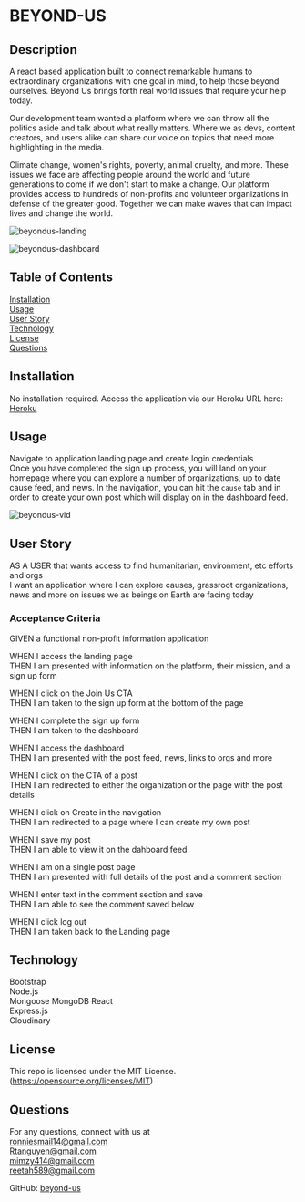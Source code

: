 # BEYOND-US

   
## Description
A react based application built to connect remarkable humans to extraordinary organizations with one goal in mind, to help those beyond ourselves. Beyond Us brings forth real world issues that require your help today.   
   
Our development team wanted a platform where we can throw all the politics aside and talk about what really matters. Where we as devs, content creators, and users alike can share our voice on topics that need more highlighting in the media.    
    
Climate change, women's rights, poverty, animal cruelty, and more. These issues we face are affecting people around the world and future generations to come if we don't start to make a change. Our platform provides access to hundreds of non-profits and volunteer organizations in defense of the greater good. Together we can make waves that can impact lives and change the world.

![beyondus-landing](https://user-images.githubusercontent.com/79684575/131228501-44cd7549-7f8e-41d7-9496-a548a7718cd3.png)


![beyondus-dashboard](https://user-images.githubusercontent.com/79684575/131228551-8b453818-b969-43f7-830a-842e5eda656c.png)



## Table of Contents

[Installation](#installation)   
[Usage](#usage)   
[User Story](#userstory)   
[Technology](technnology)   
[License](#license)   
[Questions](#questions)   

## Installation   
No installation required. Access the application via our Heroku URL here: [Heroku](https://github.com/rtanguyen/beyond-us)

## Usage 
Navigate to application landing page and create login credentials    
Once you have completed the sign up process, you will land on your homepage where you can explore a number of organizations, up to date cause feed, and news. In the navigation, you can hit the `cause` tab and in order to create your own post which will display on in the dashboard feed.

![beyondus-vid](https://user-images.githubusercontent.com/79684575/131228402-04b191a2-5ec6-4279-b8be-e87c2c37edf6.gif)

## User Story
AS A USER that wants access to find humanitarian, environment, etc efforts and orgs     
I want an application where I can explore causes, grassroot organizations, news and more on issues we as beings on Earth are facing today   

### Acceptance Criteria
GIVEN a functional non-profit information application     

WHEN I access the landing page    
THEN I am presented with information on the platform, their mission, and a sign up form    
    
WHEN I click on the Join Us CTA    
THEN I am taken to the sign up form at the bottom of the page    
    
WHEN I complete the sign up form    
THEN I am taken to the dashboard   
    
WHEN  I access the dashboard      
THEN I am presented with the post feed, news, links to orgs and more       

WHEN I click on the CTA of a post       
THEN I am redirected to either the organization or the page with the post details        
    
WHEN I click on Create in the navigation         
THEN I am redirected to a page where I can create my own post     
    
WHEN I save my post       
THEN I am able to view it on the dahboard feed       

WHEN I am on a single post page             
THEN I am presented with full details of the post and a comment section    

WHEN I enter text in the comment section and save          
THEN I am able to see the comment saved below    
     
WHEN I click log out    
THEN I am taken back to the Landing page    

## Technology
Bootstrap  
Node.js      
Mongoose
MongoDB
React   
Express.js   
Cloudinary  


## License  

This repo is licensed under the MIT License. (https://opensource.org/licenses/MIT) 

## Questions
For any questions, connect with us at    
[ronniesmail14@gmail.com](mailto:ronniesmail14@gmail.com)  
[Rtanguyen@gmail.com](mailto:Rtanguyen@gmail.com)  
[mimzy414@gmail.com](mailto:mimzy414@gmail.com)  
[reetah589@gmail.com](mailto:reetah589@gmail.com)  


GitHub: [beyond-us](hhttps://github.com/rtanguyen/beyond-us)

